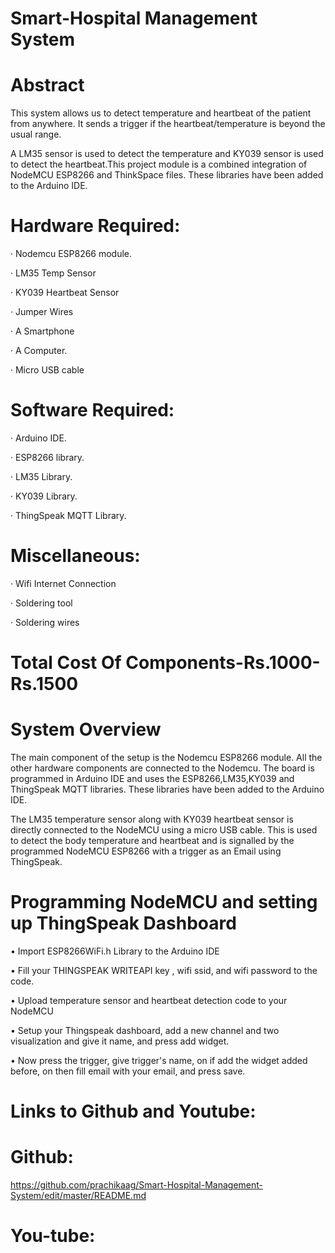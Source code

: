 # Smart-Hospital Management System
# Abstract
This system allows us to detect temperature and heartbeat of the  patient from anywhere. It sends a trigger if the heartbeat/temperature is beyond the usual range.

A LM35 sensor is used to detect the temperature and KY039 sensor is used to detect the heartbeat.This project module is a combined integration of NodeMCU ESP8266 and ThinkSpace files. These libraries have been added to the Arduino IDE.
# Hardware Required:
· Nodemcu ESP8266 module.

· LM35 Temp Sensor

· KY039 Heartbeat Sensor

· Jumper Wires

· A Smartphone

· A Computer.

· Micro USB cable

# Software Required:
· Arduino IDE.

· ESP8266 library.

· LM35 Library.

· KY039 Library.

· ThingSpeak MQTT Library.

# Miscellaneous:
· Wifi Internet Connection

· Soldering tool

· Soldering wires

# Total Cost Of Components-Rs.1000-Rs.1500

# System Overview
The main component of the setup is the Nodemcu ESP8266 module. All the other hardware components are connected   to the Nodemcu. The board is programmed in Arduino IDE and uses the ESP8266,LM35,KY039 and ThingSpeak MQTT libraries. These libraries have been added to the Arduino IDE.

The LM35 temperature sensor along with KY039 heartbeat sensor is directly connected to the NodeMCU using a micro USB cable. This is used to detect the body temperature and heartbeat and is signalled by the programmed NodeMCU ESP8266 with a trigger as an Email using ThingSpeak.

# Programming NodeMCU and setting up ThingSpeak Dashboard 
• Import ESP8266WiFi.h Library to the Arduino IDE

• Fill your THINGSPEAK WRITEAPI key , wifi ssid, and wifi password to the code.

• Upload temperature sensor and heartbeat detection code to your NodeMCU

• Setup your Thingspeak dashboard, add a new channel and two visualization and give it name, and press add widget.

• Now press the trigger, give trigger's name, on if add the widget added before, on then fill email with your email, and press save.

# Links to Github and Youtube:
# Github:
https://github.com/prachikaag/Smart-Hospital-Management-System/edit/master/README.md
# You-tube:
